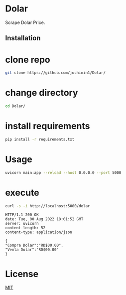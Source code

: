# Dolar

Scrape Dolar Price.

## Installation

# clone repo
```bash
git clone https://github.com/jochimin1/Dolar/
```

# change directory
```bash
cd Dolar/
```
# install requirements
```bash
pip install -r requirements.txt
```
# Usage

```bash
uvicorn main:app --reload --host 0.0.0.0 --port 5000
```

# execute
```bash
curl -s -i http://localhost:5000/dolar
```

```
HTTP/1.1 200 OK
date: Tue, 00 Aug 2022 18:01:52 GMT
server: uvicorn
content-length: 52
content-type: application/json

{
"Compra Dolar":"RD$00.00",
"Venta Dolar":"RD$00.00"
}
```

# License
[MIT](https://choosealicense.com/licenses/mit/)
